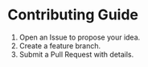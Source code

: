 # Contributing Guide

1. Open an Issue to propose your idea.
2. Create a feature branch.
3. Submit a Pull Request with details.
